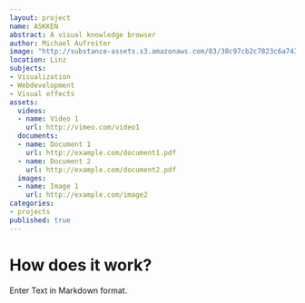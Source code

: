 ```yaml
---
layout: project
name: ASKKEN
abstract: A visual knowledge browser
author: Michael Aufreiter
image: "http://substance-assets.s3.amazonaws.com/83/38c97cb2c7823c6a743d9790c5b7fd/mathematics.png"
location: Linz
subjects:
- Visualization
- Webdevelopment
- Visual effects
assets:
  videos:
  - name: Video 1
    url: http://vimeo.com/video1
  documents: 
  - name: Document 1
    url: http://example.com/document1.pdf
  - name: Document 2
    url: http://example.com/document2.pdf
  images:
  - name: Image 1
    url: http://example.com/image2
categories:
- projects
published: true
---
```


# How does it work?

Enter Text in Markdown format.
